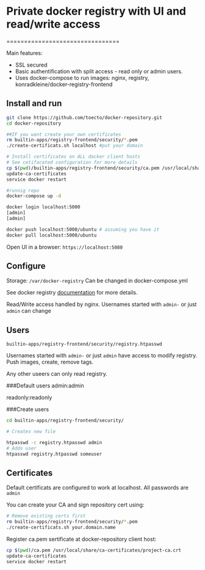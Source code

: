 # Private docker registry with UI and read/write access
================================


Main features:
* SSL secured
* Basic authentification with split access - read only or admin users.
* Uses docker-compose to run images: nginx, registry, konradkleine/docker-registry-frontend


## Install and run

```bash
git clone https://github.com/toecto/docker-repository.git
cd docker-repository

##IF you want create your own certificates
rm builtin-apps/registry-frontend/security/*.pem
./create-certificats.sh localhost #put your domain

# Install certificates on ALL docker client hosts
# See cetifacated configuration for more details
cp $(pwd)/builtin-apps/registry-frontend/security/ca.pem /usr/local/share/ca-certificates/project-ca.crt
update-ca-certificates
service docker restart

#runnig repo
docker-compose up -d

docker login localhost:5000
[admin]
[admin]

docker push localhost:5000/ubuntu # assuming you have it
docker pull localhost:5000/ubuntu

```

Open UI in a browser: `https://localhost:5080`


## Configure

Storage: `/var/docker-registry` Can be changed in docker-compose.yml

See docker registry [documentation](https://github.com/docker/docker-registry) for more details.

Read/Write access handled by nginx. Usernames started with `admin-` or just `admin` can change



## Users

`builtin-apps/registry-frontend/security/registry.htpasswd`

Usernames started with `admin-` or just `admin` have access to modify registry.
Push images, create, remove tags.

Any other useers can only read registry.

###Default users
admin:admin

readonly:readonly

###Create users

```bash
cd builtin-apps/registry-frontend/security/

# Creates new file

htpasswd -c registry.htpasswd admin
# Adds user
htpasswd registry.htpasswd someuser
```


## Certificates

Default certificats are configured to work at localhost. All passwords are `admin`

You can create your CA and sign repository cert using:

```bash
# Remove existing certs first
rm builtin-apps/registry-frontend/security/*.pem
./create-certificats.sh your.domain.name
```

Register ca.pem sertificate at docker-repository client host:

```bash
cp $(pwd)/ca.pem /usr/local/share/ca-certificates/project-ca.crt
update-ca-certificates
service docker restart
```

